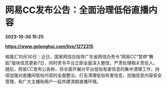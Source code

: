 # 网易CC发布公告：全面治理低俗直播内容

**2023-10-30 15:25**

**https://www.gelonghui.com/live/1272315**

格隆汇10月30日｜近日，国家网信办指导广东省网信办责令“网易CC”暂停“舞蹈”版块信息更新7日，同时责令平台立即全面深入整改，严肃处理相关责任人。随后，网易CC发布公告称，将全面开展对平台低俗有害信息的集中清理工作，持续加强对直播间低俗内容的全面整治，打击清理低俗有害信息，加强信息内容安全管理，和广大主播和用户一起共建清朗直播环境。